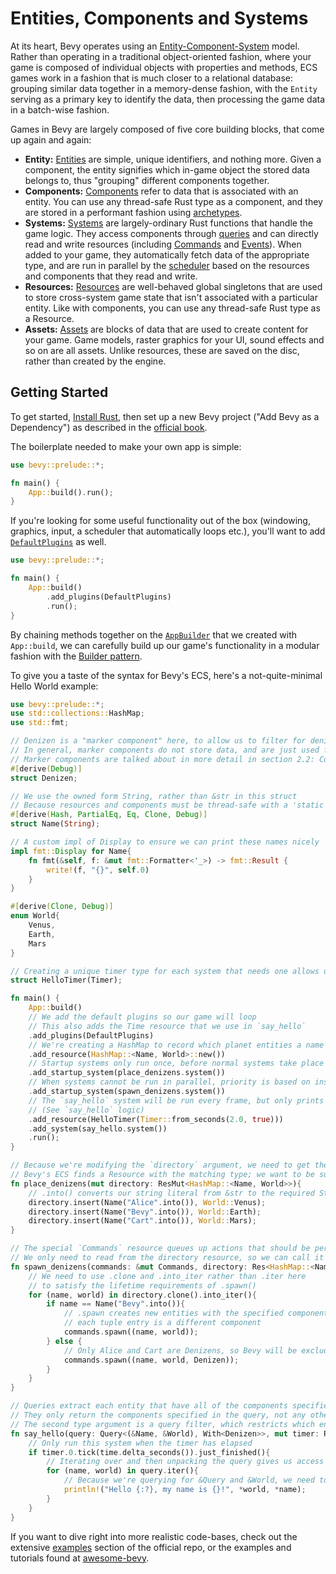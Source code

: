 # Entities, Components and Systems

At its heart, Bevy operates using an [Entity-Component-System](https://en.wikipedia.org/wiki/Entity_component_system) model. Rather than operating in a traditional object-oriented fashion, where your game is composed of individual objects with properties and methods, ECS games work in a fashion that is much closer to a relational database: grouping similar data together in a memory-dense fashion, with the `Entity` serving as a primary key to identify the data, then processing the game data in a batch-wise fashion.

Games in Bevy are largely composed of five core building blocks, that come up again and again:
- **Entity:** [Entities](https://docs.rs/bevy/0.4.0/bevy/ecs/struct.Entity.html) are simple, unique identifiers, and nothing more. Given a component, the entity signifies which in-game object the stored data belongs to, thus "grouping" different components together.
- **Components:** [Components](https://docs.rs/bevy/0.4.0/bevy/ecs/trait.Component.html) refer to data that is associated with an entity. You can use any thread-safe Rust type as a component, and they are stored in a performant fashion using [archetypes](internals/archetypes.md).
- **Systems:** [Systems](https://docs.rs/bevy/0.4.0/bevy/ecs/trait.System.html) are largely-ordinary Rust functions that handle the game logic. They access components through [queries](../../book/ecs/queries.html) and can directly read and write resources (including [Commands](communication/commands.md) and [Events](communication/events.md)). When added to your game, they automatically fetch data of the appropriate type, and are run in parallel by the [scheduler](timing/scheduling.md) based on the resources and components that they read and write.
- **Resources:** [Resources](https://docs.rs/bevy/0.4.0/bevy/ecs/trait.Resource.html) are well-behaved global singletons that are used to store cross-system game state that isn't associated with a particular entity. Like with components, you can use any thread-safe Rust type as a Resource. 
- **Assets:** [Assets](https://docs.rs/bevy/0.4.0/bevy/asset/struct.Assets.html) are blocks of data that are used to create content for your game. Game models, raster graphics for your UI, sound effects and so on are all assets. Unlike resources, these are saved on the disc, rather than created by the engine.

## Getting Started

To get started, [Install Rust](https://www.rust-lang.org/tools/install), then set up a new Bevy project ("Add Bevy as a Dependency") as described in the [official book](https://bevyengine.org/learn/book/getting-started/).

The boilerplate needed to make your own app is simple:

```rust
use bevy::prelude::*;

fn main() {
    App::build().run();
}
```

If you're looking for some useful functionality out of the box (windowing, graphics, input, a scheduler that automatically loops etc.), you'll want to add [`DefaultPlugins`](https://docs.rs/bevy/0.4.0/bevy/struct.DefaultPlugins.html) as well.

```rust
use bevy::prelude::*;

fn main() {
	App::build()
        .add_plugins(DefaultPlugins)
		.run();
}
```

By chaining methods together on the [`AppBuilder`](internals/app-builder.md) that we created with `App::build`, we can carefully build up our game's functionality in a modular fashion with the [Builder pattern](https://refactoring.guru/design-patterns/builder).

To give you a taste of the syntax for Bevy's ECS, here's a not-quite-minimal Hello World example: 

```rust
use bevy::prelude::*;
use std::collections::HashMap;
use std::fmt;

// Denizen is a "marker component" here, to allow us to filter for denizens in our queries
// In general, marker components do not store data, and are just used for queries
// Marker components are talked about in more detail in section 2.2: Components
#[derive(Debug)]
struct Denizen;

// We use the owned form String, rather than &str in this struct 
// Because resources and components must be thread-safe with a 'static lifetime
#[derive(Hash, PartialEq, Eq, Clone, Debug)]
struct Name(String);

// A custom impl of Display to ensure we can print these names nicely
impl fmt::Display for Name{
	fn fmt(&self, f: &mut fmt::Formatter<'_>) -> fmt::Result {
        write!(f, "{}", self.0)
    }
}

#[derive(Clone, Debug)]
enum World{
	Venus,
	Earth,
	Mars
}

// Creating a unique timer type for each system that needs one allows us to be sure we're grabbing the right one
struct HelloTimer(Timer);

fn main() {
	App::build()
	// We add the default plugins so our game will loop
	// This also adds the Time resource that we use in `say_hello`
	.add_plugins(DefaultPlugins)
	// We're creating a HashMap to record which planet entities a name are on
	.add_resource(HashMap::<Name, World>::new())
	// Startup systems only run once, before normal systems take place
	.add_startup_system(place_denizens.system())
	// When systems cannot be run in parallel, priority is based on insertion order
	.add_startup_system(spawn_denizens.system())
	// The `say_hello` system will be run every frame, but only prints when the timer is complete
	// (See `say_hello` logic)
	.add_resource(HelloTimer(Timer::from_seconds(2.0, true)))
	.add_system(say_hello.system())
	.run();
}

// Because we're modifying the `directory` argument, we need to get the mutable version of it with `ResMut`
// Bevy's ECS finds a Resource with the matching type; we want to be sure we have exactly one resource of each type that we need
fn place_denizens(mut directory: ResMut<HashMap::<Name, World>>){
	// .into() converts our string literal from &str to the required String
	directory.insert(Name("Alice".into()), World::Venus);
	directory.insert(Name("Bevy".into()), World::Earth);
	directory.insert(Name("Cart".into()), World::Mars);
}

// The special `Commands` resource queues up actions that should be performed to modify the World
// We only need to read from the directory resource, so we can call it with `Res` instead of `ResMut`
fn spawn_denizens(commands: &mut Commands, directory: Res<HashMap::<Name, World>>){
	// We need to use .clone and .into_iter rather than .iter here 
	// to satisfy the lifetime requirements of .spawn()
	for (name, world) in directory.clone().into_iter(){
		if name == Name("Bevy".into()){
			// .spawn creates new entities with the specified components
			// each tuple entry is a different component
			commands.spawn((name, world));
		} else {
			// Only Alice and Cart are Denizens, so Bevy will be excluded from our query filter in `say_hello`
			commands.spawn((name, world, Denizen));
		}
	}
}

// Queries extract each entity that have all of the components specified in their first type argument
// They only return the components specified in the query, not any other components that may be associated with the entities
// The second type argument is a query filter, which restricts which entities are actually provided 
fn say_hello(query: Query<(&Name, &World), With<Denizen>>, mut timer: ResMut<HelloTimer>, time: Res<Time>){
	// Only run this system when the timer has elapsed
	if timer.0.tick(time.delta_seconds()).just_finished(){
		// Iterating over and then unpacking the query gives us access to the components for each of its entities
		for (name, world) in query.iter(){
			// Because we're querying for &Query and &World, we need to dereference them before we work with them
			println!("Hello {:?}, my name is {}!", *world, *name);
		}
	}
}
```

If you want to dive right into more realistic code-bases, check out the extensive [examples](https://github.com/bevyengine/bevy/tree/master/examples) section of the official repo, or the examples and tutorials found at [awesome-bevy](https://github.com/bevyengine/awesome-bevy#games).